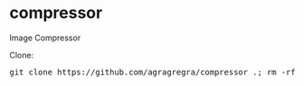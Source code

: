 # compressor
Image Compressor

Clone:

<pre>git clone https://github.com/agragregra/compressor .; rm -rf trunk readme.md .git img/src/.gitkeep img/dist/.gitkeep</pre>
